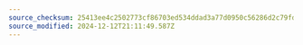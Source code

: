 ```yaml
---
source_checksum: 25413ee4c2502773cf86703ed534ddad3a77d0950c56286d2c79fd39c714ec40
source_modified: 2024-12-12T21:11:49.587Z
---
```


